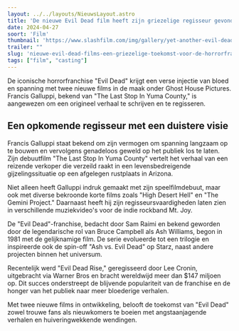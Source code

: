 ```yaml
---
layout: ../../layouts/NieuwsLayout.astro
title: 'De nieuwe Evil Dead film heeft zijn griezelige regisseur gevonden'
date: 2024-04-27
soort: 'Film'
thumbnail: 'https://www.slashfilm.com/img/gallery/yet-another-evil-dead-movie-finds-a-director-as-the-horror-franchise-keeps-growing/intro-1714150064.jpg'
trailer: ""
slug: 'nieuwe-evil-dead-films-een-griezelige-toekomst-voor-de-horrorfranchise'
tags: ["film", "casting"]
---
```


De iconische horrorfranchise "Evil Dead" krijgt een verse injectie van bloed en spanning met twee nieuwe films in de maak onder Ghost House Pictures. Francis Galluppi, bekend van "The Last Stop In Yuma County," is aangewezen om een origineel verhaal te schrijven en te regisseren.

## Een opkomende regisseur met een duistere visie

Francis Galluppi staat bekend om zijn vermogen om spanning langzaam op te bouwen en vervolgens genadeloos geweld op het publiek los te laten. Zijn debuutfilm "The Last Stop In Yuma County" vertelt het verhaal van een reizende verkoper die verzeild raakt in een levensbedreigende gijzelingssituatie op een afgelegen rustplaats in Arizona.

Niet alleen heeft Galluppi indruk gemaakt met zijn speelfilmdebuut, maar ook met diverse bekroonde korte films zoals "High Desert Hell" en "The Gemini Project." Daarnaast heeft hij zijn regisseursvaardigheden laten zien in verschillende muziekvideo's voor de indie rockband Mt. Joy.

De "Evil Dead"-franchise, bedacht door Sam Raimi en bekend geworden door de legendarische rol van Bruce Campbell als Ash Williams, begon in 1981 met de gelijknamige film. De serie evolueerde tot een trilogie en inspireerde ook de spin-off "Ash vs. Evil Dead" op Starz, naast andere projecten binnen het universum.

Recentelijk werd "Evil Dead Rise," geregisseerd door Lee Cronin, uitgebracht via Warner Bros en bracht wereldwijd meer dan $147 miljoen op. Dit succes onderstreept de blijvende populariteit van de franchise en de honger van het publiek naar meer bloederige verhalen.

Met twee nieuwe films in ontwikkeling, belooft de toekomst van "Evil Dead" zowel trouwe fans als nieuwkomers te boeien met angstaanjagende verhalen en huiveringwekkende wendingen.